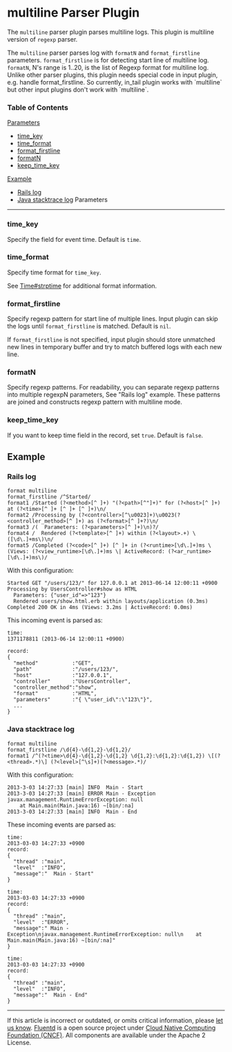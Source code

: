 


multiline Parser Plugin
=======================

The `multiline` parser plugin parses multiline logs. This plugin is
multiline version of `regexp` parser.

The `multiline` parser parses log with `formatN` and `format_firstline`
parameters. `format_firstline` is for detecting start line of multiline
log. `formatN`, N's range is 1..20, is the list of Regexp format for
multiline log.
Unlike other parser plugins, this plugin needs special code in input
plugin, e.g. handle format\_firstline. So currently, in\_tail plugin
works with \`multiline\` but other input plugins don\'t work with
\`multiline\`.


### Table of Contents

[Parameters](#parameters)

-   [time\_key](#time_key)
-   [time\_format](#time_format)
-   [format\_firstline](#format_firstline)
-   [formatN](#formatn)
-   [keep\_time\_key](#keep_time_key)

[Example](#example)

-   [Rails log](#rails-log)
-   [Java stacktrace log](#java-stacktrace-log)
Parameters
----------

### time\_key

Specify the field for event time. Default is `time`.

### time\_format

Specify time format for `time_key`.

See
[Time\#strptime](http://ruby-doc.org/stdlib-2.4.1/libdoc/time/rdoc/Time.html#method-c-strptime)
for additional format information.

### format\_firstline

Specify regexp pattern for start line of multiple lines. Input plugin
can skip the logs until `format_firstline` is matched. Default is `nil`.

If `format_firstline` is not specified, input plugin should store
unmatched new lines in temporary buffer and try to match buffered logs
with each new line.

### formatN

Specify regexp patterns. For readability, you can separate regexp
patterns into multiple regexpN parameters, See "Rails log" example.
These patterns are joined and constructs regexp pattern with multiline
mode.

### keep\_time\_key

If you want to keep time field in the record, set `true`. Default is
`false`.

Example
-------

### Rails log

``` {.CodeRay}
format multiline
format_firstline /^Started/
format1 /Started (?<method>[^ ]+) "(?<path>[^"]+)" for (?<host>[^ ]+) at (?<time>[^ ]+ [^ ]+ [^ ]+)\n/
format2 /Processing by (?<controller>[^\u0023]+)\u0023(?<controller_method>[^ ]+) as (?<format>[^ ]+?)\n/
format3 /(  Parameters: (?<parameters>[^ ]+)\n)?/
format4 /  Rendered (?<template>[^ ]+) within (?<layout>.+) \([\d\.]+ms\)\n/
format5 /Completed (?<code>[^ ]+) [^ ]+ in (?<runtime>[\d\.]+)ms \(Views: (?<view_runtime>[\d\.]+)ms \| ActiveRecord: (?<ar_runtime>[\d\.]+)ms\)/
```

With this configuration:

``` {.CodeRay}
Started GET "/users/123/" for 127.0.0.1 at 2013-06-14 12:00:11 +0900
Processing by UsersController#show as HTML
  Parameters: {"user_id"=>"123"}
  Rendered users/show.html.erb within layouts/application (0.3ms)
Completed 200 OK in 4ms (Views: 3.2ms | ActiveRecord: 0.0ms)
```

This incoming event is parsed as:

``` {.CodeRay}
time:
1371178811 (2013-06-14 12:00:11 +0900)

record:
{
  "method"           :"GET",
  "path"             :"/users/123/",
  "host"             :"127.0.0.1",
  "controller"       :"UsersController",
  "controller_method":"show",
  "format"           :"HTML",
  "parameters"       :"{ \"user_id\":\"123\"}",
  ...
}
```

### Java stacktrace log

``` {.CodeRay}
format multiline
format_firstline /\d{4}-\d{1,2}-\d{1,2}/
format1 /^(?<time>\d{4}-\d{1,2}-\d{1,2} \d{1,2}:\d{1,2}:\d{1,2}) \[(?<thread>.*)\] (?<level>[^\s]+)(?<message>.*)/
```

With this configuration:

``` {.CodeRay}
2013-3-03 14:27:33 [main] INFO  Main - Start
2013-3-03 14:27:33 [main] ERROR Main - Exception
javax.management.RuntimeErrorException: null
    at Main.main(Main.java:16) ~[bin/:na]
2013-3-03 14:27:33 [main] INFO  Main - End
```

These incoming events are parsed as:

``` {.CodeRay}
time:
2013-03-03 14:27:33 +0900
record:
{
  "thread" :"main",
  "level"  :"INFO",
  "message":"  Main - Start"
}

time:
2013-03-03 14:27:33 +0900
record:
{
  "thread" :"main",
  "level"  :"ERROR",
  "message":" Main - Exception\njavax.management.RuntimeErrorException: null\n    at Main.main(Main.java:16) ~[bin/:na]"
}

time:
2013-03-03 14:27:33 +0900
record:
{
  "thread" :"main",
  "level"  :"INFO",
  "message":"  Main - End"
}
```


------------------------------------------------------------------------

If this article is incorrect or outdated, or omits critical information,
please [let us
know](https://github.com/fluent/fluentd-docs/issues?state=open).
[Fluentd](http://www.fluentd.org/) is a open source project under [Cloud
Native Computing Foundation (CNCF)](https://cncf.io/). All components
are available under the Apache 2 License.
